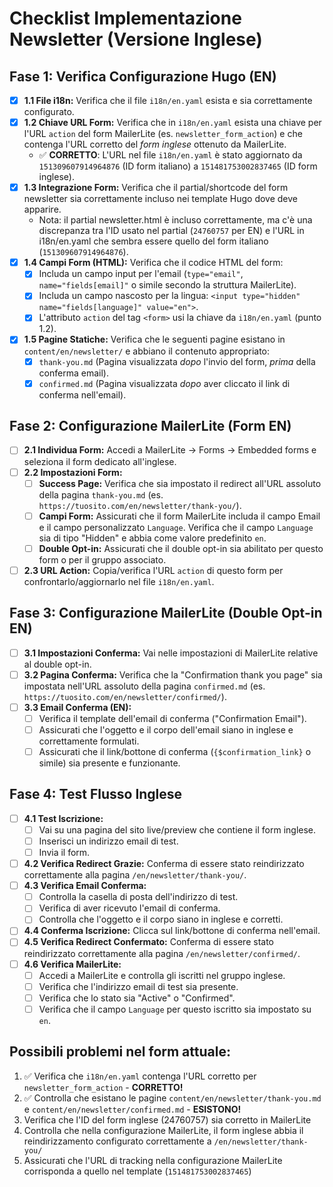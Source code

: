 # Checklist Implementazione Newsletter (Versione Inglese)

## Fase 1: Verifica Configurazione Hugo (EN)

* [x] **1.1 File i18n:** Verifica che il file `i18n/en.yaml` esista e sia correttamente configurato.
* [x] **1.2 Chiave URL Form:** Verifica che in `i18n/en.yaml` esista una chiave per l'URL `action` del form MailerLite (es. `newsletter_form_action`) e che contenga l'URL corretto del *form inglese* ottenuto da MailerLite.
  * ✅ **CORRETTO**: L'URL nel file `i18n/en.yaml` è stato aggiornato da `151309607914964876` (ID form italiano) a `151481753002837465` (ID form inglese).
* [x] **1.3 Integrazione Form:** Verifica che il partial/shortcode del form newsletter sia correttamente incluso nei template Hugo dove deve apparire.
  * Nota: il partial newsletter.html è incluso correttamente, ma c'è una discrepanza tra l'ID usato nel partial (`24760757` per EN) e l'URL in i18n/en.yaml che sembra essere quello del form italiano (`151309607914964876`).
* [x] **1.4 Campi Form (HTML):** Verifica che il codice HTML del form:
  * [x] Includa un campo input per l'email (`type="email"`, `name="fields[email]"` o simile secondo la struttura MailerLite).
  * [x] Includa un campo nascosto per la lingua: `<input type="hidden" name="fields[language]" value="en">`.
  * [x] L'attributo `action` del tag `<form>` usi la chiave da `i18n/en.yaml` (punto 1.2).
* [x] **1.5 Pagine Statiche:** Verifica che le seguenti pagine esistano in `content/en/newsletter/` e abbiano il contenuto appropriato:
  * [x] `thank-you.md` (Pagina visualizzata *dopo* l'invio del form, *prima* della conferma email).
  * [x] `confirmed.md` (Pagina visualizzata *dopo* aver cliccato il link di conferma nell'email).

## Fase 2: Configurazione MailerLite (Form EN)

* [ ] **2.1 Individua Form:** Accedi a MailerLite -> Forms -> Embedded forms e seleziona il form dedicato all'inglese.
* [ ] **2.2 Impostazioni Form:**
  * [ ] **Success Page:** Verifica che sia impostato il redirect all'URL assoluto della pagina `thank-you.md` (es. `https://tuosito.com/en/newsletter/thank-you/`).
  * [ ] **Campi Form:** Assicurati che il form MailerLite includa il campo Email e il campo personalizzato `Language`. Verifica che il campo `Language` sia di tipo "Hidden" e abbia come valore predefinito `en`.
  * [ ] **Double Opt-in:** Assicurati che il double opt-in sia abilitato per questo form o per il gruppo associato.
* [ ] **2.3 URL Action:** Copia/verifica l'URL `action` di questo form per confrontarlo/aggiornarlo nel file `i18n/en.yaml`.

## Fase 3: Configurazione MailerLite (Double Opt-in EN)

* [ ] **3.1 Impostazioni Conferma:** Vai nelle impostazioni di MailerLite relative al double opt-in.
* [ ] **3.2 Pagina Conferma:** Verifica che la "Confirmation thank you page" sia impostata nell'URL assoluto della pagina `confirmed.md` (es. `https://tuosito.com/en/newsletter/confirmed/`).
* [ ] **3.3 Email Conferma (EN):**
  * [ ] Verifica il template dell'email di conferma ("Confirmation Email").
  * [ ] Assicurati che l'oggetto e il corpo dell'email siano in inglese e correttamente formulati.
  * [ ] Assicurati che il link/bottone di conferma (`{$confirmation_link}` o simile) sia presente e funzionante.

## Fase 4: Test Flusso Inglese

* [ ] **4.1 Test Iscrizione:**
  * [ ] Vai su una pagina del sito live/preview che contiene il form inglese.
  * [ ] Inserisci un indirizzo email di test.
  * [ ] Invia il form.
* [ ] **4.2 Verifica Redirect Grazie:** Conferma di essere stato reindirizzato correttamente alla pagina `/en/newsletter/thank-you/`.
* [ ] **4.3 Verifica Email Conferma:**
  * [ ] Controlla la casella di posta dell'indirizzo di test.
  * [ ] Verifica di aver ricevuto l'email di conferma.
  * [ ] Controlla che l'oggetto e il corpo siano in inglese e corretti.
* [ ] **4.4 Conferma Iscrizione:** Clicca sul link/bottone di conferma nell'email.
* [ ] **4.5 Verifica Redirect Confermato:** Conferma di essere stato reindirizzato correttamente alla pagina `/en/newsletter/confirmed/`.
* [ ] **4.6 Verifica MailerLite:**
  * [ ] Accedi a MailerLite e controlla gli iscritti nel gruppo inglese.
  * [ ] Verifica che l'indirizzo email di test sia presente.
  * [ ] Verifica che lo stato sia "Active" o "Confirmed".
  * [ ] Verifica che il campo `Language` per questo iscritto sia impostato su `en`.

## Possibili problemi nel form attuale:

1. ✅ Verifica che `i18n/en.yaml` contenga l'URL corretto per `newsletter_form_action` - **CORRETTO!**
2. ✅ Controlla che esistano le pagine `content/en/newsletter/thank-you.md` e `content/en/newsletter/confirmed.md` - **ESISTONO!**
3. Verifica che l'ID del form inglese (24760757) sia corretto in MailerLite
4. Controlla che nella configurazione MailerLite, il form inglese abbia il reindirizzamento configurato correttamente a `/en/newsletter/thank-you/`
5. Assicurati che l'URL di tracking nella configurazione MailerLite corrisponda a quello nel template (`151481753002837465`)

